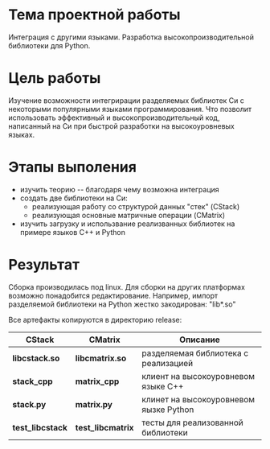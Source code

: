 # Тема проектной работы
Интеграция с другими языками. 
Разработка высокопроизводительной библиотеки для Python.

# Цель работы
Изучение возможности интегрирации разделяемых библиотек Си с некоторыми популярными языками программирования.
Что позволит использовать эффективный и высокопроизводительный код, написанный на Си при быстрой разработки на высокоуровневых языках.


# Этапы выполения
* изучить теорию -- благодаря чему возможна интеграция
* создать две библиотеки на Си:
    + реализующая работу со структурой данных "стек" (CStack)
    + реализующая основные матричные операции (CMatrix)
* изучить загрузку и использвание реализванных библиотек на примере языков C++ и Python

# Результат
Сборка производилась под linux. Для сборки на других платформах возможно понадобится редактирование. 
Например, импорт разделяемой библиотеки на Python жестко закодирован: "lib*.so"

Все артефакты копируются в директорию release:

| CStack              | CMatrix              | Описание                                |
| ------------------- | -------------------- | --------------------------------------- |
| **libcstack.so**    | **libcmatrix.so**    |  разделяемая библиотека с реализацией   |
| **stack_cpp**       | **matrix_cpp**       |  клиент на высокоуровневом языке С++    |
| **stack.py**        | **matrix.py**        |  клинет на высокоуровневом яызке Python |
| **test_libcstack**  | **test_libcmatrix**  |  тесты для реализованной библиотеки     |
 


